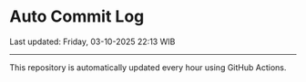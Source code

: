 # Auto Commit Log

Last updated: Friday, 03-10-2025 22:13 WIB

---

This repository is automatically updated every hour using GitHub Actions.
